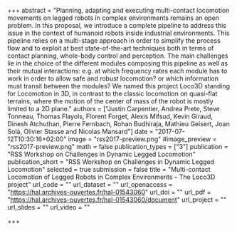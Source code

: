 +++
abstract = "Planning, adapting and executing multi-contact locomotion movements on legged robots in complex environments remains an open problem. In this proposal, we introduce a complete pipeline to address this issue in the context of humanoid robots inside industrial environments. This pipeline relies on a multi-stage approach in order to simplify the process flow and to exploit at best state-of-the-art techniques both in terms of contact planning, whole-body control and perception. The main challenges lie in the choice of the different modules composing this pipeline as well as their mutual interactions: e.g. at which frequency rates each module has to work in order to allow safe and robust locomotion? or which information must transit between the modules? We named this project Loco3D standing for Locomotion in 3D, in contrast to the classic locomotion on quasi-flat terrains, where the motion of the center of mass of the robot is mostly limited to a 2D plane."
authors = ["Justin Carpentier, Andrea Prete, Steve Tonneau, Thomas Flayols, Florent Forget, Alexis Mifsud, Kevin Giraud, Dinesh Atchuthan, Pierre Fernbach, Rohan Budhiraja, Mathieu Geisert, Joan Solà, Olivier Stasse and Nicolas Mansard"]
date = "2017-07-12T10:30:16+02:00"
image = "rss2017-preview.png"
#image_preview = "rss2017-preview.png"
math = false
publication_types = ["3"]
publication = "RSS Workshop on Challenges in Dynamic Legged Locomotion"
publication_short = "RSS Workshop on Challenges in Dynamic Legged Locomotion"
selected = true
submission = false
title = "Multi-contact Locomotion of Legged Robots in Complex Environments – The Loco3D project"
url_code = ""
url_dataset = ""
url_openaccess = "https://hal.archives-ouvertes.fr/hal-01543060"
url_doi = ""
url_pdf = "https://hal.archives-ouvertes.fr/hal-01543060/document"
url_project = ""
url_slides = ""
url_video = ""

+++


